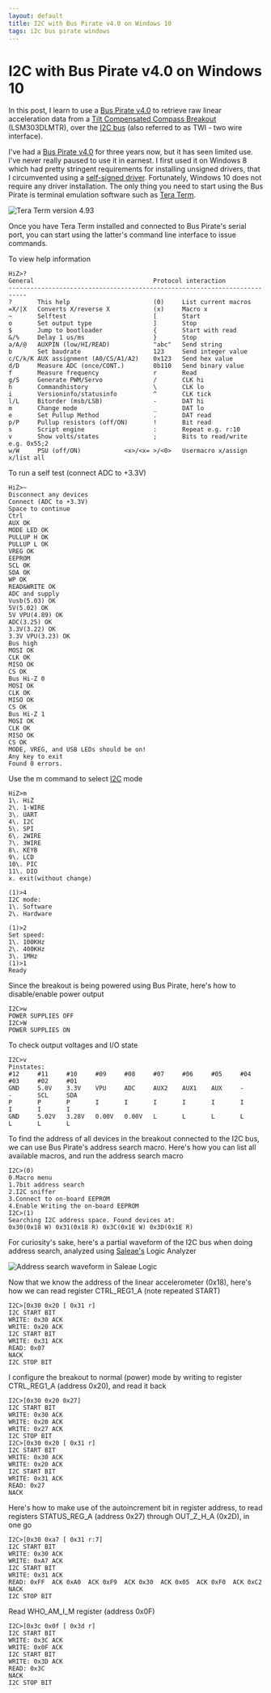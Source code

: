```yaml
---
layout: default
title: I2C with Bus Pirate v4.0 on Windows 10
tags: i2c bus pirate windows 
---
```


# I2C with Bus Pirate v4.0 on Windows 10

In this post, I learn to use a [Bus Pirate v4.0](https://www.seeedstudio.com/bus-pirate-v4-p-740.html) to retrieve raw linear acceleration data from a [Tilt Compensated Compass Breakout](https://www.sparkfun.com/products/retired/10888) (LSM303DLMTR), over the [I2C bus](http://www.nxp.com/documents/user_manual/UM10204.pdf) (also referred to as TWI - two wire interface).

I've had a [Bus Pirate v4.0](https://www.seeedstudio.com/bus-pirate-v4-p-740.html) for three years now, but it has seen limited use. I've never really paused to use it in earnest. I first used it on Windows 8 which had pretty stringent requirements for installing unsigned drivers, that I circumvented using a [self-signed driver](https://github.com/tewarid/bus-pirate-v4-driver). Fortunately, Windows 10 does not require any driver installation. The only thing you need to start using the Bus Pirate is terminal emulation software such as [Tera Term](https://ttssh2.osdn.jp/).

![Tera Term version 4.93](/assets/img/tera-term-bus-pirate.png)

Once you have Tera Term installed and connected to Bus Pirate's serial port, you can start using the latter's command line interface to issue commands.

To view help information

```text
HiZ>?
General                                 Protocol interaction
---------------------------------------------------------------------------
?       This help                       (0)     List current macros
=X/|X   Converts X/reverse X            (x)     Macro x
~       Selftest                        [       Start
o       Set output type                 ]       Stop
$       Jump to bootloader              {       Start with read
&/%     Delay 1 us/ms                   }       Stop
a/A/@   AUXPIN (low/HI/READ)            "abc"   Send string
b       Set baudrate                    123     Send integer value
c/C/k/K AUX assignment (A0/CS/A1/A2)    0x123   Send hex value
d/D     Measure ADC (once/CONT.)        0b110   Send binary value
f       Measure frequency               r       Read
g/S     Generate PWM/Servo              /       CLK hi
h       Commandhistory                  \       CLK lo
i       Versioninfo/statusinfo          ^       CLK tick
l/L     Bitorder (msb/LSB)              -       DAT hi
m       Change mode                     _       DAT lo
e       Set Pullup Method               .       DAT read
p/P     Pullup resistors (off/ON)       !       Bit read
s       Script engine                   :       Repeat e.g. r:10
v       Show volts/states               ;       Bits to read/write e.g. 0x55;2
w/W     PSU (off/ON)            <x>/<x= >/<0>   Usermacro x/assign x/list all
```

To run a self test (connect ADC to +3.3V)

```text
HiZ>~
Disconnect any devices
Connect (ADC to +3.3V)
Space to continue
Ctrl
AUX OK
MODE LED OK
PULLUP H OK
PULLUP L OK
VREG OK
EEPROM
SCL OK
SDA OK
WP OK
READ&WRITE OK
ADC and supply
Vusb(5.03) OK
5V(5.02) OK
5V VPU(4.89) OK
ADC(3.25) OK
3.3V(3.22) OK
3.3V VPU(3.23) OK
Bus high
MOSI OK
CLK OK
MISO OK
CS OK
Bus Hi-Z 0
MOSI OK
CLK OK
MISO OK
CS OK
Bus Hi-Z 1
MOSI OK
CLK OK
MISO OK
CS OK
MODE, VREG, and USB LEDs should be on!
Any key to exit
Found 0 errors.
```

Use the m command to select [I2C](http://dangerousprototypes.com/docs/I2C) mode

```text
HiZ>m
1\. HiZ
2\. 1-WIRE
3\. UART
4\. I2C
5\. SPI
6\. 2WIRE
7\. 3WIRE
8\. KEYB
9\. LCD
10\. PIC
11\. DIO
x. exit(without change)

(1)>4
I2C mode:
1\. Software
2\. Hardware

(1)>2
Set speed:
1\. 100KHz
2\. 400KHz
3\. 1MHz
(1)>1
Ready
```

Since the breakout is being powered using Bus Pirate, here's how to disable/enable power output

```text
I2C>w
POWER SUPPLIES OFF
I2C>W
POWER SUPPLIES ON
```

To check output voltages and I/O state

```text
I2C>v
Pinstates:
#12     #11     #10     #09     #08     #07     #06     #05     #04     #03     #02     #01
GND     5.0V    3.3V    VPU     ADC     AUX2    AUX1    AUX     -       -       SCL     SDA
P       P       P       I       I       I       I       I       I       I       I       I
GND     5.02V   3.28V   0.00V   0.00V   L       L       L       L       L       L       L
```

To find the address of all devices in the breakout connected to the I2C bus, we can use Bus Pirate's address search macro. Here's how you can list all available macros, and run the address search macro

```text
I2C>(0)
0.Macro menu
1.7bit address search
2.I2C sniffer
3.Connect to on-board EEPROM
4.Enable Writing the on-board EEPROM
I2C>(1)
Searching I2C address space. Found devices at:
0x30(0x18 W) 0x31(0x18 R) 0x3C(0x1E W) 0x3D(0x1E R)
```

For curiosity's sake, here's a partial waveform of the I2C bus when doing address search, analyzed using [Saleae's](https://www.saleae.com/) Logic Analyzer

![Address search waveform in Saleae Logic](/assets/img/logic-bus-pirate-i2c-macro.png)

Now that we know the address of the linear accelerometer (0x18), here's how we can read register CTRL_REG1_A (note repeated START)

```text
I2C>[0x30 0x20 [ 0x31 r]
I2C START BIT
WRITE: 0x30 ACK
WRITE: 0x20 ACK
I2C START BIT
WRITE: 0x31 ACK
READ: 0x07
NACK
I2C STOP BIT
```

I configure the breakout to normal (power) mode by writing to register CTRL_REG1_A (address 0x20), and read it back

```text
I2C>[0x30 0x20 0x27]
I2C START BIT
WRITE: 0x30 ACK
WRITE: 0x20 ACK
WRITE: 0x27 ACK
I2C STOP BIT
I2C>[0x30 0x20 [ 0x31 r]
I2C START BIT
WRITE: 0x30 ACK
WRITE: 0x20 ACK
I2C START BIT
WRITE: 0x31 ACK
READ: 0x27
NACK
```

Here's how to make use of the autoincrement bit in register address, to read registers STATUS_REG_A (address 0x27) through OUT_Z_H_A (0x2D), in one go

```text
I2C>[0x30 0xa7 [ 0x31 r:7]
I2C START BIT
WRITE: 0x30 ACK
WRITE: 0xA7 ACK
I2C START BIT
WRITE: 0x31 ACK
READ: 0xFF  ACK 0xA0  ACK 0xF9  ACK 0x30  ACK 0x05  ACK 0xF0  ACK 0xC2
NACK
I2C STOP BIT
```

Read WHO_AM_I_M register (address 0x0F)

```text
I2C>[0x3c 0x0f [ 0x3d r]
I2C START BIT
WRITE: 0x3C ACK
WRITE: 0x0F ACK
I2C START BIT
WRITE: 0x3D ACK
READ: 0x3C
NACK
I2C STOP BIT
```